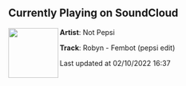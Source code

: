 ## Currently Playing on SoundCloud

[<img align="left" width="100" src="https://i1.sndcdn.com/artworks-000160375538-ffjn56-t500x500.jpg">](https://soundcloud.com/not_pepsi/robyn-fembot-pepsi-edit?in=saxurn/sets/3a1/)

**Artist**: Not Pepsi 

**Track**: Robyn - Fembot (pepsi edit)

Last updated at 02/10/2022 16:37

